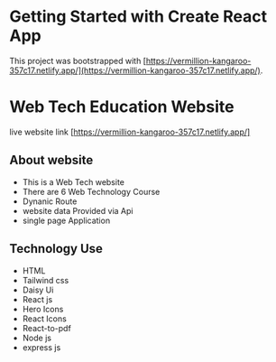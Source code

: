 # Getting Started with Create React App

This project was bootstrapped with [https://vermillion-kangaroo-357c17.netlify.app/](https://vermillion-kangaroo-357c17.netlify.app/).

# Web Tech Education Website

live website link [https://vermillion-kangaroo-357c17.netlify.app/]

## About website

- This is a Web Tech website
- There are 6 Web Technology Course
- Dynanic Route
- website data Provided via Api
- single page Application

## Technology Use

- HTML
- Tailwind css
- Daisy Ui
- React js
- Hero Icons
- React Icons
- React-to-pdf
- Node js
- express js
